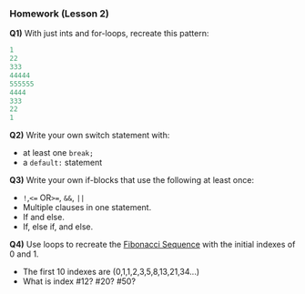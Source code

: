 ### Homework (Lesson 2)

**Q1)** With just ints and for-loops, recreate this pattern:
```java
1
22
333
44444
555555
4444
333
22
1
```
**Q2)** Write your own switch statement with:
 * at least one ```break;```
 * a ```default:``` statement

**Q3)** Write your own if-blocks that use the following at least once:
* ```!```,```<=``` OR```>=```, ```&&```, ```||```
* Multiple clauses in one statement.
* If and else.
* If, else if, and else.

**Q4)** Use loops to recreate the [Fibonacci Sequence](https://www.mathsisfun.com/numbers/fibonacci-sequence.html) with the initial indexes of 0 and 1.
* The first 10 indexes are (0,1,1,2,3,5,8,13,21,34...)
* What is index #12? #20? #50? 
<div class="break"></div>
